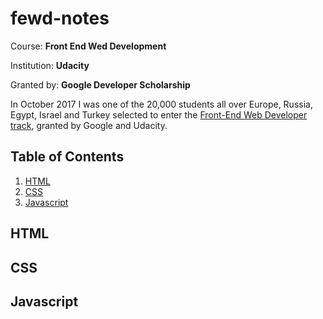 # fewd-notes

Course: **Front End Wed Development**

Institution: **Udacity**

Granted by: **Google Developer Scholarship**

In October 2017 I was one of the 20,000 students all over Europe, Russia, Egypt, Israel and Turkey selected to enter the [Front-End Web Developer track](https://www.udacity.com/google-scholarships), granted by Google and Udacity.


## Table of Contents
1. [HTML](##HTML)
2. [CSS](##CSS)
3. [Javascript](##Javascript)


## HTML <a name="HTML"></a>

## CSS <a name="CSS"></a>

## Javascript <a name="Javascript"></a>
